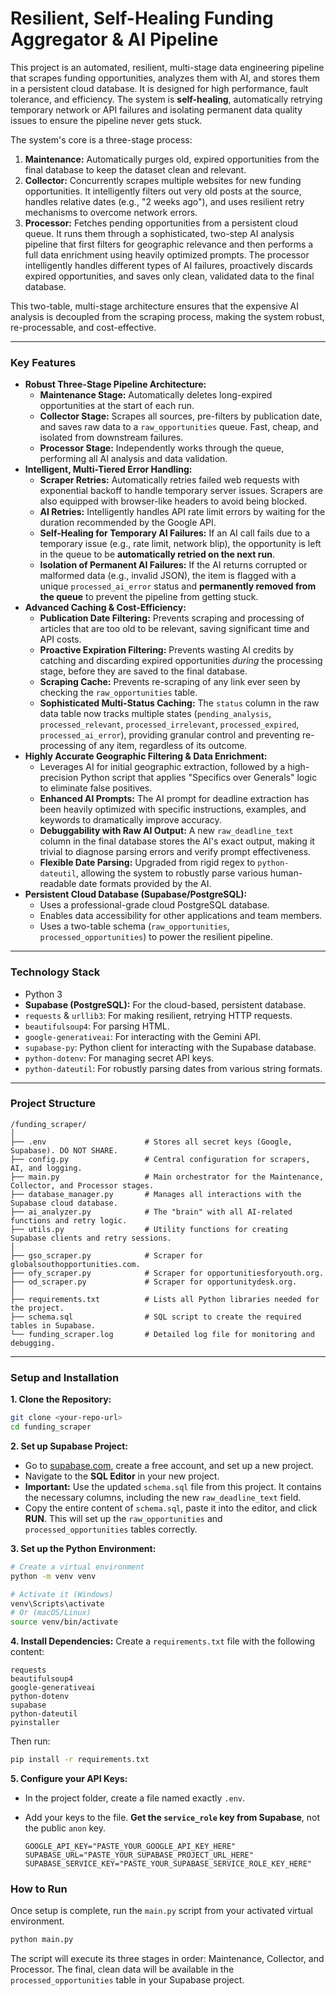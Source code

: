 

# Resilient, Self-Healing Funding Aggregator & AI Pipeline

This project is an automated, resilient, multi-stage data engineering pipeline that scrapes funding opportunities, analyzes them with AI, and stores them in a persistent cloud database. It is designed for high performance, fault tolerance, and efficiency. The system is **self-healing**, automatically retrying temporary network or API failures and isolating permanent data quality issues to ensure the pipeline never gets stuck.

The system's core is a three-stage process:
1.  **Maintenance:** Automatically purges old, expired opportunities from the final database to keep the dataset clean and relevant.
2.  **Collector:** Concurrently scrapes multiple websites for new funding opportunities. It intelligently filters out very old posts at the source, handles relative dates (e.g., "2 weeks ago"), and uses resilient retry mechanisms to overcome network errors.
3.  **Processor:** Fetches pending opportunities from a persistent cloud queue. It runs them through a sophisticated, two-step AI analysis pipeline that first filters for geographic relevance and then performs a full data enrichment using heavily optimized prompts. The processor intelligently handles different types of AI failures, proactively discards expired opportunities, and saves only clean, validated data to the final database.

This two-table, multi-stage architecture ensures that the expensive AI analysis is decoupled from the scraping process, making the system robust, re-processable, and cost-effective.

---

### Key Features

-   **Robust Three-Stage Pipeline Architecture:**
    -   **Maintenance Stage:** Automatically deletes long-expired opportunities at the start of each run.
    -   **Collector Stage:** Scrapes all sources, pre-filters by publication date, and saves raw data to a `raw_opportunities` queue. Fast, cheap, and isolated from downstream failures.
    -   **Processor Stage:** Independently works through the queue, performing all AI analysis and data validation.
-   **Intelligent, Multi-Tiered Error Handling:**
    -   **Scraper Retries:** Automatically retries failed web requests with exponential backoff to handle temporary server issues. Scrapers are also equipped with browser-like headers to avoid being blocked.
    -   **AI Retries:** Intelligently handles API rate limit errors by waiting for the duration recommended by the Google API.
    -   **Self-Healing for Temporary AI Failures:** If an AI call fails due to a temporary issue (e.g., rate limit, network blip), the opportunity is left in the queue to be **automatically retried on the next run**.
    -   **Isolation of Permanent AI Failures:** If the AI returns corrupted or malformed data (e.g., invalid JSON), the item is flagged with a unique `processed_ai_error` status and **permanently removed from the queue** to prevent the pipeline from getting stuck.
-   **Advanced Caching & Cost-Efficiency:**
    -   **Publication Date Filtering:** Prevents scraping and processing of articles that are too old to be relevant, saving significant time and API costs.
    -   **Proactive Expiration Filtering:** Prevents wasting AI credits by catching and discarding expired opportunities *during* the processing stage, before they are saved to the final database.
    -   **Scraping Cache:** Prevents re-scraping of any link ever seen by checking the `raw_opportunities` table.
    -   **Sophisticated Multi-Status Caching:** The `status` column in the raw data table now tracks multiple states (`pending_analysis`, `processed_relevant`, `processed_irrelevant`, `processed_expired`, `processed_ai_error`), providing granular control and preventing re-processing of any item, regardless of its outcome.
-   **Highly Accurate Geographic Filtering & Data Enrichment:**
    -   Leverages AI for initial geographic extraction, followed by a high-precision Python script that applies "Specifics over Generals" logic to eliminate false positives.
    -   **Enhanced AI Prompts:** The AI prompt for deadline extraction has been heavily optimized with specific instructions, examples, and keywords to dramatically improve accuracy.
    -   **Debuggability with Raw AI Output:** A new `raw_deadline_text` column in the final database stores the AI's exact output, making it trivial to diagnose parsing errors and verify prompt effectiveness.
    -   **Flexible Date Parsing:** Upgraded from rigid regex to `python-dateutil`, allowing the system to robustly parse various human-readable date formats provided by the AI.
-   **Persistent Cloud Database (Supabase/PostgreSQL):**
    -   Uses a professional-grade cloud PostgreSQL database.
    -   Enables data accessibility for other applications and team members.
    -   Uses a two-table schema (`raw_opportunities`, `processed_opportunities`) to power the resilient pipeline.

---

### Technology Stack

-   Python 3
-   **Supabase (PostgreSQL):** For the cloud-based, persistent database.
-   `requests` & `urllib3`: For making resilient, retrying HTTP requests.
-   `beautifulsoup4`: For parsing HTML.
-   `google-generativeai`: For interacting with the Gemini API.
-   `supabase-py`: Python client for interacting with the Supabase database.
-   `python-dotenv`: For managing secret API keys.
-   `python-dateutil`: For robustly parsing dates from various string formats.

---

### Project Structure

```
/funding_scraper/
│
├── .env                      # Stores all secret keys (Google, Supabase). DO NOT SHARE.
├── config.py                 # Central configuration for scrapers, AI, and logging.
├── main.py                   # Main orchestrator for the Maintenance, Collector, and Processor stages.
├── database_manager.py       # Manages all interactions with the Supabase cloud database.
├── ai_analyzer.py            # The "brain" with all AI-related functions and retry logic.
├── utils.py                  # Utility functions for creating Supabase clients and retry sessions.
│
├── gso_scraper.py            # Scraper for globalsouthopportunities.com.
├── ofy_scraper.py            # Scraper for opportunitiesforyouth.org.
├── od_scraper.py             # Scraper for opportunitydesk.org.
│
├── requirements.txt          # Lists all Python libraries needed for the project.
├── schema.sql                # SQL script to create the required tables in Supabase.
└── funding_scraper.log       # Detailed log file for monitoring and debugging.
```

---

### Setup and Installation

**1. Clone the Repository:**
   ```bash
   git clone <your-repo-url>
   cd funding_scraper
   ```

**2. Set up Supabase Project:**
   - Go to [supabase.com](https://supabase.com), create a free account, and set up a new project.
   - Navigate to the **SQL Editor** in your new project.
   - **Important:** Use the updated `schema.sql` file from this project. It contains the necessary columns, including the new `raw_deadline_text` field.
   - Copy the entire content of `schema.sql`, paste it into the editor, and click **RUN**. This will set up the `raw_opportunities` and `processed_opportunities` tables correctly.

**3. Set up the Python Environment:**
   ```bash
   # Create a virtual environment
   python -m venv venv

   # Activate it (Windows)
   venv\Scripts\activate
   # Or (macOS/Linux)
   source venv/bin/activate
   ```

**4. Install Dependencies:**
   Create a `requirements.txt` file with the following content:
   ```
   requests
   beautifulsoup4
   google-generativeai
   python-dotenv
   supabase
   python-dateutil
   pyinstaller
   ```
   Then run:
   ```bash
   pip install -r requirements.txt
   ```

**5. Configure your API Keys:**
   - In the project folder, create a file named exactly `.env`.
   - Add your keys to the file. **Get the `service_role` key from Supabase**, not the public `anon` key.

     ```.env
     GOOGLE_API_KEY="PASTE_YOUR_GOOGLE_API_KEY_HERE"
     SUPABASE_URL="PASTE_YOUR_SUPABASE_PROJECT_URL_HERE"
     SUPABASE_SERVICE_KEY="PASTE_YOUR_SUPABASE_SERVICE_ROLE_KEY_HERE"
     ```

### How to Run

Once setup is complete, run the `main.py` script from your activated virtual environment.

```bash
python main.py
```

The script will execute its three stages in order: Maintenance, Collector, and Processor. The final, clean data will be available in the `processed_opportunities` table in your Supabase project.